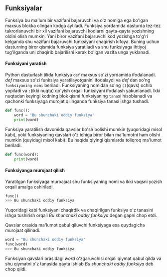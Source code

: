 ## Funksiyalar
Funksiya bu ma'lum bir vazifani bajaruvchi va o'z nomiga ega bo'lgan maxsus blokka olingan kodga aytiladi. Funksiya yordamida dasturda tez-tez takrorlanuvchi bir xil vazifani bajaruvchi kodlarni qayta-qayta yozishning oldini olish mumkin. Yani biror vazifani bajaruvchi kod yozishga to'g'ri kelganda shu vazifani bajaruvchi funksiyani chaqirish kifoya. Buning uchun dasturning biror qismida funksiya yaratiladi va shu funksiyaga ihtiyoj tug'ilganda uni chaqirib bajarilishi kerak bo'lgan vazifa unga yuklanadi.

#### Funksiyani yaratish
Python dasturlash tilida funksiya `def` maxsus so'zi yordamida ifodalanadi. *def* maxsus so'zi funksiya yaratilayotganini ifodalaydi va *def* dan so'ng `funksiyaning nomi` beriladi. Funksiyaning nomidan so'ng `()`(qavs) ochib yopiladi va `:`(ikki nuqta) qo'yish orqali funksiyani ifodalash yakunlanadi. Ikki nuqtadan keyingi kodning blok qismi funksiyaning `tana`si hisoblanadi va qachonki funksiyaga murojat qilinganda funksiya tanasi ishga tushadi.
```python
def func():    
    word = "Bu shunchaki oddiy funksiya"
    print(word)
```

Funksiya yaratilish davomida qavslar bo'sh bolishi mumkin (yuqoridagi misol kabi), yoki funksiyaning qavslari o'z ichiga biror bilan ma'lumotni ham olishi mumkin (quyidagi misol kabi). Bu haqida qiyingi qismlarda toliqroq ma'lumot beriladi.
```python
def func(word):    
    print(word)
```

#### Funksiyanga murojaat qilish

Yaratilgan funksiyaga muroajaat shu funksiyaning nomi va ikki vaqsni yozish orqali amalga oshiriladi.
```python
func()
>>> Bu shunchaki oddiy funksiya
```
Yuqoridagi kabi funksiyani chaqirdik va chaqirilgan funksiya o'z tanasini ishga tushirish orqali *Bu shunchaki oddiy funksiya* degan gapni chop etdi.


Qavslar orasida ma'lumot qabul qiluvchi funksiyaga esa quydagicha murojaat qilinadi.
```python
word = "Bu shunchaki oddiy funksiya"
func(word)
>>> Bu shunchaki oddiy funksiya
```
Funksiyan qavslari orasidagi *word* o'zgaruvchisi orqali qiymat qabul qilda va shu qiymatni o'z tanasida qayta ishlab *Bu shunchaki oddiy funksiya* deb chop qildi.


<!-- ## Kitoblar tarjimasi

1. [Python Crash Course](https://martianvenusian.github.io/python-crash-course/)

2. Python Cookbook -->
